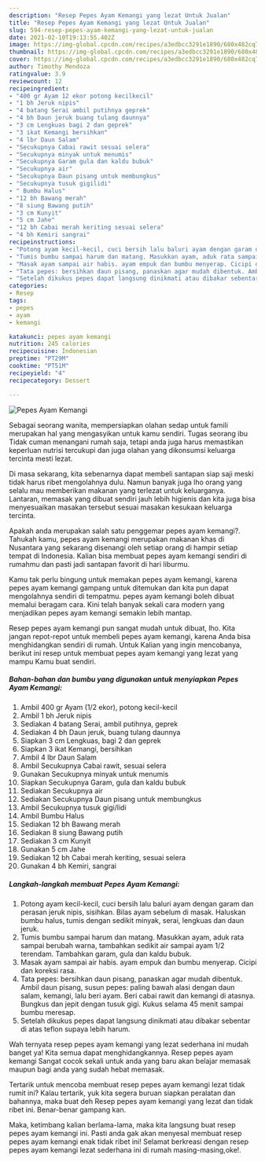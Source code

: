 ```yaml
---
description: "Resep Pepes Ayam Kemangi yang lezat Untuk Jualan"
title: "Resep Pepes Ayam Kemangi yang lezat Untuk Jualan"
slug: 594-resep-pepes-ayam-kemangi-yang-lezat-untuk-jualan
date: 2021-02-10T19:13:55.402Z
image: https://img-global.cpcdn.com/recipes/a3edbcc3291e1890/680x482cq70/pepes-ayam-kemangi-foto-resep-utama.jpg
thumbnail: https://img-global.cpcdn.com/recipes/a3edbcc3291e1890/680x482cq70/pepes-ayam-kemangi-foto-resep-utama.jpg
cover: https://img-global.cpcdn.com/recipes/a3edbcc3291e1890/680x482cq70/pepes-ayam-kemangi-foto-resep-utama.jpg
author: Timothy Mendoza
ratingvalue: 3.9
reviewcount: 12
recipeingredient:
- "400 gr Ayam 12 ekor potong kecilkecil"
- "1 bh Jeruk nipis"
- "4 batang Serai ambil putihnya geprek"
- "4 bh Daun jeruk buang tulang daunnya"
- "3 cm Lengkuas bagi 2 dan geprek"
- "3 ikat Kemangi bersihkan"
- "4 lbr Daun Salam"
- "Secukupnya Cabai rawit sesuai selera"
- "Secukupnya minyak untuk menumis"
- "Secukupnya Garam gula dan kaldu bubuk"
- "Secukupnya air"
- "Secukupnya Daun pisang untuk membungkus"
- "Secukupnya tusuk gigilidi"
- " Bumbu Halus"
- "12 bh Bawang merah"
- "8 siung Bawang putih"
- "3 cm Kunyit"
- "5 cm Jahe"
- "12 bh Cabai merah keriting sesuai selera"
- "4 bh Kemiri sangrai"
recipeinstructions:
- "Potong ayam kecil-kecil, cuci bersih lalu baluri ayam dengan garam dan perasan jeruk nipis, sisihkan. Bilas ayam sebelum di masak. Haluskan bumbu halus, tumis dengan sedikit minyak, serai, lengkuas dan daun jeruk."
- "Tumis bumbu sampai harum dan matang. Masukkan ayam, aduk rata sampai berubah warna, tambahkan sedikit air sampai ayam 1/2 terendam. Tambahkan garam, gula dan kaldu bubuk."
- "Masak ayam sampai air habis. ayam empuk dan bumbu menyerap. Cicipi dan koreksi rasa."
- "Tata pepes: bersihkan daun pisang, panaskan agar mudah dibentuk. Ambil daun pisang, susun pepes: paling bawah alasi dengan daun salam, kemangi, lalu beri ayam. Beri cabai rawit dan kemangi di atasnya. Bungkus dan jepit dengan tusuk gigi. Kukus selama 45 menit sampai bumbu meresap."
- "Setelah dikukus pepes dapat langsung dinikmati atau dibakar sebentar di atas teflon supaya lebih harum."
categories:
- Resep
tags:
- pepes
- ayam
- kemangi

katakunci: pepes ayam kemangi 
nutrition: 245 calories
recipecuisine: Indonesian
preptime: "PT29M"
cooktime: "PT51M"
recipeyield: "4"
recipecategory: Dessert

---
```



![Pepes Ayam Kemangi](https://img-global.cpcdn.com/recipes/a3edbcc3291e1890/680x482cq70/pepes-ayam-kemangi-foto-resep-utama.jpg)

Sebagai seorang wanita, mempersiapkan olahan sedap untuk famili merupakan hal yang mengasyikan untuk kamu sendiri. Tugas seorang ibu Tidak cuman menangani rumah saja, tetapi anda juga harus memastikan keperluan nutrisi tercukupi dan juga olahan yang dikonsumsi keluarga tercinta mesti lezat.

Di masa  sekarang, kita sebenarnya dapat membeli santapan siap saji meski tidak harus ribet mengolahnya dulu. Namun banyak juga lho orang yang selalu mau memberikan makanan yang terlezat untuk keluarganya. Lantaran, memasak yang dibuat sendiri jauh lebih higienis dan kita juga bisa menyesuaikan masakan tersebut sesuai masakan kesukaan keluarga tercinta. 



Apakah anda merupakan salah satu penggemar pepes ayam kemangi?. Tahukah kamu, pepes ayam kemangi merupakan makanan khas di Nusantara yang sekarang disenangi oleh setiap orang di hampir setiap tempat di Indonesia. Kalian bisa membuat pepes ayam kemangi sendiri di rumahmu dan pasti jadi santapan favorit di hari liburmu.

Kamu tak perlu bingung untuk memakan pepes ayam kemangi, karena pepes ayam kemangi gampang untuk ditemukan dan kita pun dapat mengolahnya sendiri di tempatmu. pepes ayam kemangi boleh dibuat memalui beragam cara. Kini telah banyak sekali cara modern yang menjadikan pepes ayam kemangi semakin lebih mantap.

Resep pepes ayam kemangi pun sangat mudah untuk dibuat, lho. Kita jangan repot-repot untuk membeli pepes ayam kemangi, karena Anda bisa menghidangkan sendiri di rumah. Untuk Kalian yang ingin mencobanya, berikut ini resep untuk membuat pepes ayam kemangi yang lezat yang mampu Kamu buat sendiri.

<!--inarticleads1-->

##### Bahan-bahan dan bumbu yang digunakan untuk menyiapkan Pepes Ayam Kemangi:

1. Ambil 400 gr Ayam (1/2 ekor), potong kecil-kecil
1. Ambil 1 bh Jeruk nipis
1. Sediakan 4 batang Serai, ambil putihnya, geprek
1. Sediakan 4 bh Daun jeruk, buang tulang daunnya
1. Siapkan 3 cm Lengkuas, bagi 2 dan geprek
1. Siapkan 3 ikat Kemangi, bersihkan
1. Ambil 4 lbr Daun Salam
1. Ambil Secukupnya Cabai rawit, sesuai selera
1. Gunakan Secukupnya minyak untuk menumis
1. Siapkan Secukupnya Garam, gula dan kaldu bubuk
1. Sediakan Secukupnya air
1. Sediakan Secukupnya Daun pisang untuk membungkus
1. Ambil Secukupnya tusuk gigi/lidi
1. Ambil  Bumbu Halus
1. Sediakan 12 bh Bawang merah
1. Sediakan 8 siung Bawang putih
1. Sediakan 3 cm Kunyit
1. Gunakan 5 cm Jahe
1. Sediakan 12 bh Cabai merah keriting, sesuai selera
1. Gunakan 4 bh Kemiri, sangrai




<!--inarticleads2-->

##### Langkah-langkah membuat Pepes Ayam Kemangi:

1. Potong ayam kecil-kecil, cuci bersih lalu baluri ayam dengan garam dan perasan jeruk nipis, sisihkan. Bilas ayam sebelum di masak. Haluskan bumbu halus, tumis dengan sedikit minyak, serai, lengkuas dan daun jeruk.
1. Tumis bumbu sampai harum dan matang. Masukkan ayam, aduk rata sampai berubah warna, tambahkan sedikit air sampai ayam 1/2 terendam. Tambahkan garam, gula dan kaldu bubuk.
1. Masak ayam sampai air habis. ayam empuk dan bumbu menyerap. Cicipi dan koreksi rasa.
1. Tata pepes: bersihkan daun pisang, panaskan agar mudah dibentuk. Ambil daun pisang, susun pepes: paling bawah alasi dengan daun salam, kemangi, lalu beri ayam. Beri cabai rawit dan kemangi di atasnya. Bungkus dan jepit dengan tusuk gigi. Kukus selama 45 menit sampai bumbu meresap.
1. Setelah dikukus pepes dapat langsung dinikmati atau dibakar sebentar di atas teflon supaya lebih harum.




Wah ternyata resep pepes ayam kemangi yang lezat sederhana ini mudah banget ya! Kita semua dapat menghidangkannya. Resep pepes ayam kemangi Sangat cocok sekali untuk anda yang baru akan belajar memasak maupun bagi anda yang sudah hebat memasak.

Tertarik untuk mencoba membuat resep pepes ayam kemangi lezat tidak rumit ini? Kalau tertarik, yuk kita segera buruan siapkan peralatan dan bahannya, maka buat deh Resep pepes ayam kemangi yang lezat dan tidak ribet ini. Benar-benar gampang kan. 

Maka, ketimbang kalian berlama-lama, maka kita langsung buat resep pepes ayam kemangi ini. Pasti anda gak akan menyesal membuat resep pepes ayam kemangi enak tidak ribet ini! Selamat berkreasi dengan resep pepes ayam kemangi lezat sederhana ini di rumah masing-masing,oke!.

